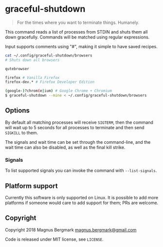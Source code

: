 # graceful-shutdown

> For the times where you want to terminate things. Humanely.

This command reads a list of processes from STDIN and shuts them all down
gracefully. Commands will be matched using regular expressions.

Input supports comments using "#", making it simple to have saved recipes.

```bash
cat ~/.config/graceful-shutdown/browsers
# Shuts down all browsers

qutebrowser

firefox # Vanilla Firefox
firefox-dev.* # Firefox Developer Edition

(google-)?chrom(e|ium) # Google Chrome + Chromium
$ graceful-shutdown --mine < ~/.config/graceful-shutdown/browsers
```

## Options

By default all matching processes will receive `SIGTERM`, then the command will
wait up to 5 seconds for all processes to terminate and then send `SIGKILL` to
them.

The signals and wait time can be set through the command-line, and the wait
time can also be disabled, as well as the final kill strike.

### Signals

To list supported signals you can invoke the command with `--list-signals`.

## Platform support

Currently this software is only supported on Linux. It is possible to add more
platforms if someone would care to add support for them; PRs are welcome.

## Copyright

Copyright 2018 Magnus Bergmark <magnus.bergmark@gmail.com>

Code is released under MIT license, see `LICENSE`.

